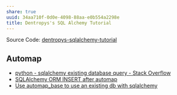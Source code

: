 ```yaml
---
share: true
uuid: 34aa710f-0d0e-4098-88aa-e0b554a2298e
title: Dentropys's SQL Alchemy Tutorial
---
```


Source Code: [dentropys-sqlalchemy-tutorial](https://github.com/dentropy/dentropys-sqlalchemy-tutorial)


## Automap

* [python - sqlalchemy existing database query - Stack Overflow](https://stackoverflow.com/questions/39955521/sqlalchemy-existing-database-query/48363732#48363732)
* [SQLAlchemy ORM INSERT after automap](https://code-maven.com/slides/python/orm-automap-insert)
* [Use automap\_base to use an existing db with sqlalchemy](https://gist.github.com/curiousest/eba63bd08cd4e538e5cd1238e4f7f97e)
